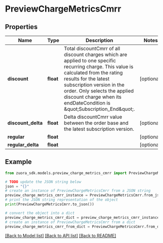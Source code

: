 # PreviewChargeMetricsCmrr


## Properties

Name | Type | Description | Notes
------------ | ------------- | ------------- | -------------
**discount** | **float** | Total discountCmrr of all discount charges which are applied to one specific recurring charge. This value is calculated from the rating results for the latest subscription version in the order. Only selects the applied discount charge when its endDateCondition is \&quot;Subscription_End\&quot;. | [optional] 
**discount_delta** | **float** | Delta discountCmrr value between the order base and the latest subscription version. | [optional] 
**regular** | **float** |  | [optional] 
**regular_delta** | **float** |  | [optional] 

## Example

```python
from zuora_sdk.models.preview_charge_metrics_cmrr import PreviewChargeMetricsCmrr

# TODO update the JSON string below
json = "{}"
# create an instance of PreviewChargeMetricsCmrr from a JSON string
preview_charge_metrics_cmrr_instance = PreviewChargeMetricsCmrr.from_json(json)
# print the JSON string representation of the object
print(PreviewChargeMetricsCmrr.to_json())

# convert the object into a dict
preview_charge_metrics_cmrr_dict = preview_charge_metrics_cmrr_instance.to_dict()
# create an instance of PreviewChargeMetricsCmrr from a dict
preview_charge_metrics_cmrr_from_dict = PreviewChargeMetricsCmrr.from_dict(preview_charge_metrics_cmrr_dict)
```
[[Back to Model list]](../README.md#documentation-for-models) [[Back to API list]](../README.md#documentation-for-api-endpoints) [[Back to README]](../README.md)


